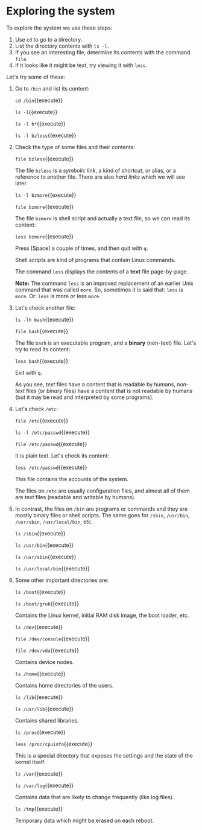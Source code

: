 # Exploring the system
   
To explore the system we use these steps:

1. Use `cd` to go to a directory.
2. List the directory contents with `ls -l`.
3. If you see an interesting file, determine its contents with the
   command `file`.
4. If it looks like it might be text, try viewing it with `less`.

Let's try some of these:

1. Go to `/bin` and list its content:

   `cd /bin`{{execute}}
   
   `ls -l`{{execute}}
   
   `ls -l b*`{{execute}}
   
   `ls -l bzless`{{execute}}

2. Check the type of some files and their contents:

   `file bzless`{{execute}}
   
   The file `bzless` is a _symbolic link_, a kind of shortcut, or
   alias, or a reference to another file. There are also _hard links_
   which we will see later.
   
   `ls -l bzmore`{{execute}}
   
   `file bzmore`{{execute}}
   
   The file `bzmore` is shell script and actually a text file, so we
   can read its content:
   
   `less bzmore`{{execute}}
   
   Press [Space] a couple of times, and then quit with `q`.
   
   Shell scripts are kind of programs that contain Linux commands.
   
   The command `less` displays the contents of a **text** file
   page-by-page.
   
   **Note:** The command `less` is an improved replacement of an
   earlier Unix command that was called `more`. So, sometimes it is
   said that: `less` is `more`. Or: `less` is more or less `more`.
   
3. Let's check another file:

   `ls -lh bash`{{execute}}
   
   `file bash`{{execute}}
   
   The file `bash` is an executable program, and a **binary**
   (non-text) file. Let's try to read its content:
   
   `less bash`{{execute}}
   
   Exit with `q`.
   
   As you see, _text_ files have a content that is readable by humans,
   _non-text_ files (or _binary_ files) have a content that is not
   readable by humans (but it may be read and interpreted by some
   programs).
   
4. Let's check `/etc`:

   `file /etc`{{execute}}
   
   `ls -l /etc/passwd`{{execute}}
   
   `file /etc/passwd`{{execute}}
   
   It is plain text. Let's check its content:
   
   `less /etc/passwd`{{execute}}
   
   This file contains the accounts of the system.
   
   The files on `/etc` are usually configuration files, and almost all
   of them are text files (readable and writable by humans).
   
5. In contrast, the files on `/bin` are programs or commands and they
   are mostly binary files or shell scripts. The same goes for
   `/sbin`, `/usr/bin`, `/usr/sbin`, `/usr/local/bin`, etc.
   
   `ls /sbin`{{execute}}
   
   `ls /usr/bin`{{execute}}
   
   `ls /usr/sbin`{{execute}}
   
   `ls /usr/local/bin`{{execute}}
   
6. Some other important directories are:

   `ls /boot`{{execute}}
   
   `ls /boot/grub`{{execute}}
   
   Contains the Linux kernel, initial RAM disk image, the boot loader,
   etc.
   
   `ls /dev`{{execute}}
   
   `file /dev/console`{{execute}}
   
   `file /dev/vda`{{execute}}
   
   Contains device nodes.
   
   `ls /home`{{execute}}
   
   Contains home directories of the users.
   
   `ls /lib`{{execute}}
   
   `ls /usr/lib`{{execute}}
   
   Contains shared libraries.
   
   `ls /proc`{{execute}}
   
   `less /proc/cpuinfo`{{execute}}
   
   This is a special directory that exposes the settings and the state
   of the kernel itself.
   
   `ls /var`{{execute}}
   
   `ls /var/log`{{execute}}
   
   Contains data that are likely to change frequently (like log
   files).

   `ls /tmp`{{execute}}
   
   Temporary data which might be erased on each reboot.
